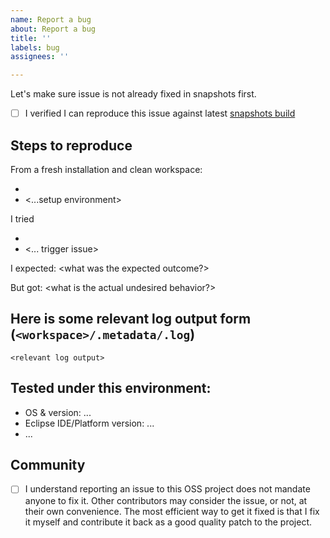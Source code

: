 ```yaml
---
name: Report a bug
about: Report a bug
title: ''
labels: bug
assignees: ''

---
```


<!-- Thank you for reporting this issue! -->

Let's make sure issue is not already fixed in snapshots first.

- [ ] I verified I can reproduce this issue against latest [snapshots build](https://github.com/mickaelistria/eclipseide-nbcode#-installation)

## Steps to reproduce

From a fresh installation and clean workspace:

* <steps to...>
* <...setup environment>

I tried

* <steps to...>
* <... trigger issue>

I expected: <what was the expected outcome?>

But got: <what is the actual undesired behavior?>

## Here is some relevant log output form (`<workspace>/.metadata/.log`)
```
<relevant log output>
```

## Tested under this environment:
* OS & version: ...
* Eclipse IDE/Platform version: ...
* ...

## Community

- [ ] I understand reporting an issue to this OSS project does not mandate anyone to fix it. Other contributors may consider the issue, or not, at their own convenience. The most efficient way to get it fixed is that I fix it myself and contribute it back as a good quality patch to the project.
